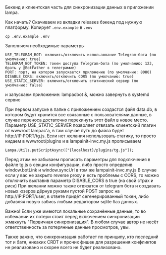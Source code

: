 Бекенд и клиентская часть для синхронизации данных в приложении lampa.

Как начать? Скачиваем из вкладки releases бэкенд под нужную платформу.
Копирует `.env.example` в `.env`
```
cp .env.example .env
```
Заполняем необходимые параметры
```
USE_TELEGRAM_BOT: включить/отключить использование Telegram-бота (по умолчанию: true)
TELEGRAM_BOT_TOKEN: токен доступа Telegram-бота (по умолчанию: 123, брать у @BotFather в телеграмме)
PORT: порт, на котором запускается приложение (по умолчанию: 8080)
DISABLE_CORS: включить/отключить CORS (по умолчанию: true)
USE_STATIC_SERVER: включить/отключить статический сервер (по умолчанию: false)
```
и запускаем приложение: lampacbot &, можно завернуть в systemd сервис

При первом запуске в папке с приложением создастся файл data.db, в котором будут хранится все связанные с пользователями данные, в случае переноса достаточно перекинуть этот файл в новое место.
Параметр USE_STATIC_SERVER позволяет отвязать клиентский плагин от wwwroot lampac'а, в там случае путь до файла будет http://IP:PORT/tg.js.
Если нет желания использовать статику, то просто кидаем в wwwroot/plugins и в lampainit-invc.my.js прописываем
```
Lampa.Utils.putScriptAsync(["{localhost}/plugins/tg.js"]); 
```
Перед этим не забываем прописать параметры для подключения в файле tg.js в секции конфигурации, либо просто определив window.botLink и window.syncUrl в том же lampainit-invc.my.js
В случае если у вас не закрыто reverse proxy и есть проблемы с CORS, то можно отключить выставив параметр DISABLE_CORS в true (на свой страх и риск)
При желании можно также отвязатся от telegram бота и создавать новых юзеров дёрнув руками пустой POST запрос на http://IP:PORT/user, в ответе придёт сегенерированный токен, либо добавляя новую забись любым редактором sqlite баз данных.

Важно! Если уже имеются локальные сохранённые данные, то во избежании их потери стоит перед включением синхронизации жмакнуть "Первичная синхронизация". В любом случае автор не несёт ответственность за потерянные данные просмотров, увы.

Также важно, что синхронизация работает по принципу, кто последний тот и батя, никаких CRDT и прочих фишек для разрешения конфликтов не реализовано и скорее всего не будет реализовано.